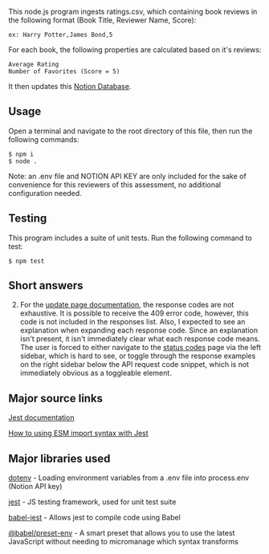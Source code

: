 This node.js program ingests ratings.csv, which containing book reviews in the following format (Book Title, Reviewer Name, Score): 

    ex: Harry Potter,James Bond,5

For each book, the following properties are calculated based on it's reviews:

    Average Rating
    Number of Favorites (Score = 5)

It then updates this [Notion Database](https://jungle-glove-ea5.notion.site/b71bc90e86c74117868376c6e09f4695?v=45eb270c229d4bdb9225b007ced63b59&pvs=4).

## Usage

Open a terminal and navigate to the root directory of this file, then run the following commands:

    $ npm i
    $ node .

Note: an .env file and NOTION API KEY are only included for the sake of convenience for this reviewers of this assessment, no additional configuration needed.

## Testing

This program includes a suite of unit tests. Run the following command to test:

    $ npm test  

## Short answers

2. For the [update page documentation](https://developers.notion.com/reference/patch-page), the response codes are not exhaustive. It is possible to receive the 409 error code, however, this code is not included in the responses list. Also, I expected to see an explanation when expanding each response code. Since an explanation isn't present, it isn't immediately clear what each response code means. The user is forced to either navigate to the [status codes](https://developers.notion.com/reference/status-codes) page via the left sidebar, which is hard to see, or toggle through the response examples on the right sidebar below the API request code snippet, which is not immediately obvious as a toggleable element. 

## Major source links

[Jest documentation](https://jestjs.io/docs/getting-started)

[How to using ESM import syntax with Jest](https://stackoverflow.com/questions/58613492/how-to-resolve-cannot-use-import-statement-outside-a-module-from-jest-when-run)

## Major libraries used

[dotenv](https://www.npmjs.com/package/dotenv) - Loading environment variables from a .env file into process.env (Notion API key)

[jest](https://jestjs.io/) - JS testing framework, used for unit test suite

[babel-jest](https://www.npmjs.com/package/babel-jest) - Allows jest to compile code using Babel

[@babel/preset-env](https://babel.dev/docs/babel-preset-env) - A smart preset that allows you to use the latest JavaScript without needing to micromanage which syntax transforms 

